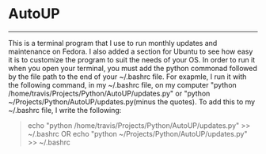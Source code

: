 # AutoUP
--------
This is a terminal program that I use to run monthly updates and maintenance on Fedora. I also added a section for Ubuntu to see how easy it is to customize the program to suit the needs of your OS. In order to run it when you open your terminal, you must add the python commonad followed by the file path to the end of your ~/.bashrc file. For exapmle, I run it with the following command, in my ~/.bashrc file, on my computer "python /home/travis/Projects/Python/AutoUP/updates.py" or "python ~/Projects/Python/AutoUP/updates.py(minus the quotes). To add this to my ~/.bashrc file, I write the following:
> echo "python /home/travis/Projects/Python/AutoUP/updates.py" >> ~/.bashrc
OR
> echo "python ~/Projects/Python/AutoUP/updates.py" >> ~/.bashrc